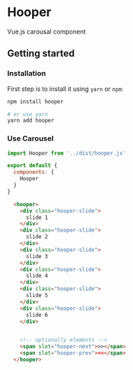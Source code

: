 # Hooper

Vue.js carousal component

## Getting started

### Installation

First step is to install it using `yarn` or `npm`:

```bash
npm install hooper

# or use yarn
yarn add hooper
```

### Use Carousel

```js
import Hooper from '../dist/hooper.js'

export default {
  components: {
    Hooper
  }
}
```

```html
  <hooper>
    <div class="hooper-slide">
      slide 1
    </div>
    <div class="hooper-slide">
      slide 2
    </div>
    <div class="hooper-slide">
      slide 3
    </div>
    <div class="hooper-slide">
      slide 4
    </div>
    <div class="hooper-slide">
      slide 5
    </div>
    <div class="hooper-slide">
      slide 6
    </div>


    <!-- optionally elements -->
    <span slot="hooper-next">>></span>
    <span slot="hooper-prev"><<</span>
  </hooper>
```
